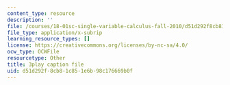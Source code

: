 ```yaml
---
content_type: resource
description: ''
file: /courses/18-01sc-single-variable-calculus-fall-2010/d51d292f8cb81c851e6b98c176669b0f_ryLdyDrBfvI.srt
file_type: application/x-subrip
learning_resource_types: []
license: https://creativecommons.org/licenses/by-nc-sa/4.0/
ocw_type: OCWFile
resourcetype: Other
title: 3play caption file
uid: d51d292f-8cb8-1c85-1e6b-98c176669b0f
---
```


